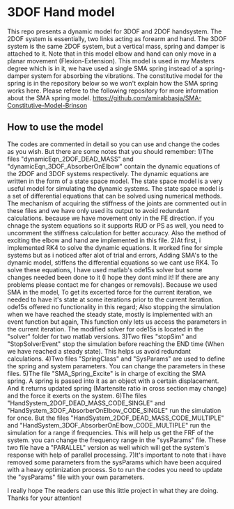 # 3DOF Hand model

This repo presents a dynamic model for 3DOF and 2DOF handsystem. The 2DOF system is essentially, two links acting as forearm and hand. The 3DOF system is the same 2DOF system, but a vertical mass, spring and damper is attached to it. Note that in this model elbow and hand can only move in a planar movement (Flexion-Extension). This model is used in my Masters degree which is in it, we have used a single SMA spring instead of a spring-damper system for absorbing the vibrations. The constitutive model for the spring is in the repository below so we won't explain how the SMA spring works here. Please refere to the following repository for more information about the SMA spring model.
https://github.com/amirabbasja/SMA-Constitutive-Model-Brinson

## How to use the model

The codes are commented in detail so you can use and change the codes as you wish. But there are some notes that you should remember:
1)The files "dynamicEqn_2DOF_DEAD_MASS" and "dynamicEqn_3DOF_AbsorberOnElbow" contain the dynamic equations of the 2DOF and 3DOF systems respectively. The dynamic equations are written in the form of a state space model. The state space model is a very useful model for simulating the dynamic systems. The state space model is a set of differential equations that can be solved using numerical methods. The mechanism of acquiring the stiffness of the joints are commented out in these files and we have only used its output to avoid redundant calculations. because we have movement only in the FE direction. if you chnage the system equations so it supports RUD or PS as well, you need to uncomment the stiffness calculation for better accuracy. Also the method of exciting the elbow and hand are implemented in this file.
2)At first, i implemented RK4 to solve the dynamic equations. It worked fine for simple systems but as i noticed after alot of trial and errors, Adding SMA's to the dynamic model, stiffens the differential equations so we cant use RK4. To solve these equations, I have used matlab's ode15s solver but some changes needed been done to it (I hope they dont mind it! If there are any problems please contact me for changes or removals). Because we used SMA in the model, To get its excerted force for the current iteration, we needed to have it's state at some iterations prior to the current iteration. ode15s offered no functionality in this regard; Also stopping the simulation when we have reached the steady state, mostly is implemented with an event function but again, This function only lets us access the parameters in the current iteration. The modified solver for ode15s is located in the "solver" folder for two matlab versions.
3)Two files "stopSim" and "StopSolverEvent" stop the simulation before reaching the END time (When we have reached a steady state). This helps us avoid redundant calculations.
4)Two files "SpringClass" and "SysParams" are used to define the spring and system parameters. You can change the parameters in these files.
5)The file "SMA_Spring_Excite" is in charge of exciting the SMA spring. A spring is passed into it as an object with a certain displacement. And it returns updated spring (Martensite ratio in cross section may change) and the force it exerts on the system.
6)The files "HandSystem_2DOF_DEAD_MASS_CODE_SINGLE" and "HandSystem_3DOF_AbsorberOnElbow_CODE_SINGLE" run the simulation for once. But the files "HandSystem_2DOF_DEAD_MASS_CODE_MULTIPLE" and "HandSystem_3DOF_AbsorberOnElbow_CODE_MULTIPLE" run the simulation for a range if frequencies. This will help us get the FRF of the system. you can change the frequency range in the "sysParams" file. These two file have a "PARALLEL" version as well which will get the system's response with help of parallel processing.
7)It's important to note that i have removed some parameters from the sysParams which have been acquired with a heavy optimization process. So to run the codes you need to update the "sysParams" file with your own parameters.

I really hope The readers can use this little project in what they are doing. Thanks for your attention!
